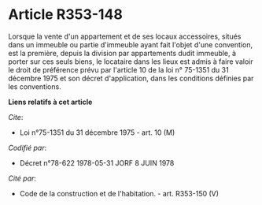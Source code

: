 # Article R353-148

Lorsque la vente d'un appartement et de ses locaux accessoires, situés dans un immeuble ou partie d'immeuble ayant fait
l'objet d'une convention, est la première, depuis la division par appartements dudit immeuble, à porter sur ces seuls biens,
le locataire dans les lieux est admis à faire valoir le droit de préférence prévu par l'article 10 de la loi n° 75-1351 du 31
décembre 1975 et son décret d'application, dans les conditions définies par les conventions.

**Liens relatifs à cet article**

_Cite_:

  - Loi n°75-1351 du 31 décembre 1975 - art. 10 (M)

_Codifié par_:

  - Décret n°78-622 1978-05-31 JORF 8 JUIN 1978

_Cité par_:

  - Code de la construction et de l'habitation. - art. R353-150 (V)
